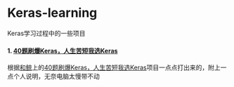 # Keras-learning
Keras学习过程中的一些项目
#### 1.  [40题刷爆Keras，人生苦短我选Keras](https://www.kesci.com/home/project/5e1c14582823a10036b474de)   
根据[和鲸](https://www.kesci.com)上的[40题刷爆Keras，人生苦短我选Keras](https://www.kesci.com/home/project/5e1c14582823a10036b474de)项目一点点打出来的，附上一点个人说明，无奈电脑太慢带不动
